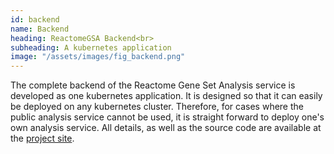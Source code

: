 ```yaml
---
id: backend
name: Backend
heading: ReactomeGSA Backend<br>
subheading: A kubernetes application
image: "/assets/images/fig_backend.png"
---
```


The complete backend of the Reactome Gene Set Analysis service is developed
as one kubernetes application. It is designed so that it can easily be
deployed on any kubernetes cluster. Therefore, for cases where the public
analysis service cannot be used, it is straight forward to deploy one's own
analysis service. All details, as well as the source code are available at the
[project site](https://github.com/reactome/gsa-backend).
